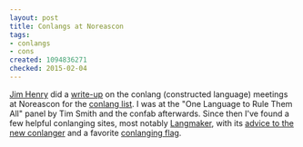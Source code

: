 ```yaml
---
layout: post
title: Conlangs at Noreascon
tags:
- conlangs
- cons
created: 1094836271
checked: 2015-02-04
---
```

 [Jim Henry](http://jimhenry.conlang.org) did a [write-up](http://listserv.brown.edu/archives/cgi-bin/wa?A2=ind0409b&L=conlang&F=&S=&P=7236) on the conlang (constructed language) meetings at Noreascon for the [conlang list](http://listserv.brown.edu/archives/cgi-bin/wa?A0=conlang).  I was at the "One Language to Rule Them All" panel by Tim Smith and the confab afterwards.  Since then I've found a few helpful conlanging sites, most notably [Langmaker](http://www.langmaker.com/), with its [advice to the new conlanger](http://www.langmaker.com/ml00.htm) and a favorite [conlanging flag](http://www.langmaker.com/db/log_0409.htm#FlagDaze).
